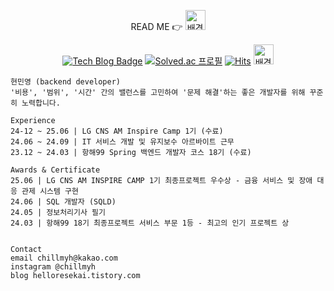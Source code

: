 <div align="center">
  

READ ME 👉 <a href="https://charm-manicure-495.notion.site/Read-Me-1705254cd71680d489c8f3bb315acbb9?pvs=73" target="_blank" title="웹 포트폴리오(클릭)">
  <img src="https://github.com/user-attachments/assets/840933f0-6268-4aff-b782-d475e8828280" width="32" height="32" alt="배경 제거 프로젝트" />
</a>

[![Tech Blog Badge](http://img.shields.io/badge/Blog-orange?style=flat-square&logo=tistory&link=https://helloresekai.tistory.com/)](https://helloresekai.tistory.com/)
[![Solved.ac
프로필](http://mazassumnida.wtf/api/mini/generate_badge?boj=kingmandoo95)](https://solved.ac/kingmandoo95)
[![Hits](https://hits.sh/github.com/95hyun.svg?view=today-total&style=flat-square&color=e05d44&logo=apple)](https://hits.sh/github.com/95hyun/)
<a href="https://www.16personalities.com/ko/성격유형-entp" target="_blank" title="MBTI(클릭)">
  <img src="https://github.com/user-attachments/assets/c9c82458-f931-4c2f-8424-09969116a92d" width="32" height="32" alt="배경 제거 프로젝트" />
</a>

<!-- [![Hits](https://hits.seeyoufarm.com/api/count/incr/badge.svg?url=https%3A%2F%2Fgithub.com%2F95hyun&count_bg=%23658C55&title_bg=%23555555&icon=&icon_color=%23E7E7E7&title=today&edge_flat=false)](https://hits.seeyoufarm.com) -->

</div>



<!-- ![header](https://capsule-render.vercel.app/api?type=venom&color=262577&height=140&section=header&text=minyeong%20hyun&fontColor=E2E2E2&fontSize=60&animation=twinkling) 

![digimon-glitch](https://github.com/user-attachments/assets/98081e20-a6d6-4d78-b003-40271e2abd4d) -->

```
현민영 (backend developer)
'비용', '범위', '시간' 간의 밸런스를 고민하여 '문제 해결'하는 좋은 개발자를 위해 꾸준히 노력합니다.

Experience                                                                
24-12 ~ 25.06 | LG CNS AM Inspire Camp 1기 (수료)
24.06 ~ 24.09 | IT 서비스 개발 및 유지보수 아르바이트 근무
23.12 ~ 24.03 | 항해99 Spring 백엔드 개발자 코스 18기 (수료)

Awards & Certificate
25.06 | LG CNS AM INSPIRE CAMP 1기 최종프로젝트 우수상 - 금융 서비스 및 장애 대응 관제 시스템 구현
24.06 | SQL 개발자 (SQLD)
24.05 | 정보처리기사 필기
24.03 | 항해99 18기 최종프로젝트 서비스 부문 1등 - 최고의 인기 프로젝트 상

 
Contact
email chillmyh@kakao.com
instagram @chillmyh
blog helloresekai.tistory.com
```



<!--
<details>

  <summary>stack info</summary>

> Core *** </br>
> <img src="https://img.shields.io/badge/Java-181717?style=flat-square&logo=openjdk&logoColor=white"> <img src="https://img.shields.io/badge/Spring Boot-6DB33F?style=flat-square&logo=springboot&logoColor=white"> <img src="https://img.shields.io/badge/JPA-6DB33F?style=flat-square&logo=Spring&logoColor=white"> <img src="https://img.shields.io/badge/MySQL-4479A1?style=flat-square&logo=mysql&logoColor=white">  </br> <img src="https://img.shields.io/badge/git-F05032?style=flat-square&logo=git&logoColor=white">   <img src="https://img.shields.io/badge/Github Actions-2088FF?style=flat-square&logo=githubactions&logoColor=white"/>
>
> Sub * ~ ** </br>
> <img src="https://img.shields.io/badge/vue3-4FC08D?style=flat-square&logo=vue.js&logoColor=white"> <img src="https://img.shields.io/badge/Redis-DC382D?style=flat-square&logo=redis&logoColor=white"> </br> <img src="https://img.shields.io/badge/AWS EC2-FF9900?style=flat-square&logo=amazonec2&logoColor=white">  <img src="https://img.shields.io/badge/AWS S3-569A31?style=flat-square&logo=amazons3&logoColor=white"> <img src="https://img.shields.io/badge/Docker-2496ED?style=flat-square&logo=Docker&logoColor=white"/>
>
> Experienced * </br>
> <img src="https://img.shields.io/badge/ubuntu-E95420?style=flat-square&logo=ubuntu&logoColor=white"> <img src="https://img.shields.io/badge/Prometheus-E6522C?style=flat-square&logo=prometheus&logoColor=white"/> <img src="https://img.shields.io/badge/Grafana-F46800?style=flat-square&logo=grafana&logoColor=white"/> <img src="https://img.shields.io/badge/SlackAPI-4A154B?style=flat-square&logo=slack&logoColor=white"/> </br> <img src="https://img.shields.io/badge/PHP-777BB4?style=flat-square&logo=php&logoColor=white"> <img src="https://img.shields.io/badge/CentOs-262577?style=flat-square&logo=centos&logoColor=white"> <img src="https://img.shields.io/badge/MariaDB-003545?style=flat-square&logo=mariadb&logoColor=white">
>
> Currently Learning </br>
> <img src="https://img.shields.io/badge/React-61DAFB?style=flat-square&logo=react&logoColor=white"> <img src="https://img.shields.io/badge/TypeScript-3178C6?style=flat-square&logo=TypeScript&logoColor=white">
>
> 
> <a href="https://github.com/95hyun/github-readme-stats">
>  <img height=200 align="center" src="https://github-readme-stats.vercel.app/api?username=95hyun" />
> </a>
> <a href="https://github.com/95hyun/convoychat">
>  <img height=200 align="center" src="https://github-readme-stats.vercel.app/api/top-langs?username=95hyun&layout=compact&langs_count=8&card_width=320" />
> </a>

-->

<!-- <a href="https://hits.seeyoufarm.com"><img src="https://hits.seeyoufarm.com/api/count/incr/badge.svg?url=https%3A%2F%2Fgithub.com%2F95hyun&count_bg=%23729C52&title_bg=%23555555&icon=&icon_color=%23E7E7E7&title=hits&edge_flat=false"/> [![Solved.ac Profile](http://mazassumnida.wtf/api/v2/generate_badge?boj=kingmandoo95)](https://solved.ac/kingmandoo95/)</a> -->

<!-- [![Solved.ac Profile](http://mazassumnida.wtf/api/v2/generate_badge?boj=kingmandoo95)](https://solved.ac/kingmandoo95/)  ![Anurag's GitHub stats](https://github-readme-stats.vercel.app/api?username=95hyun&show_icons=true&theme=transparent) 

22.09 ~ 23.09 | SH오디오 - PA 크루원 근무
20.06 ~ 24.09 | 프리랜서 작곡가/비트메이커 
20.01 ~ 20.03 | 제일기업 - 현대오일뱅크 대산 정유공장 내 보온/도장/운전중 검사 관리직 인턴 근무
14.03 ~ 21.02 | 순천향대 기계공학과 졸업
11.07 ~ 14.02 | 한서고등학교
11.02 ~ 11.07 | 동양고등학교-->




</details>

